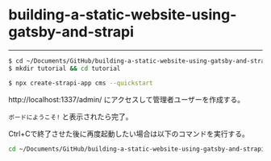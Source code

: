 # building-a-static-website-using-gatsby-and-strapi

---

```sh
$ cd ~/Documents/GitHub/building-a-static-website-using-gatsby-and-strapi
$ mkdir tutorial && cd tutorial  

$ npx create-strapi-app cms --quickstart
```

http://localhost:1337/admin/ にアクセスして管理者ユーザーを作成する。

`ボードにようこそ!` と表示されたら完了。

Ctrl+Cで終了させた後に再度起動したい場合は以下のコマンドを実行する。

```sh
cd ~/Documents/GitHub/building-a-static-website-using-gatsby-and-strapi/tutorial/cms/ && npm run develop
```

